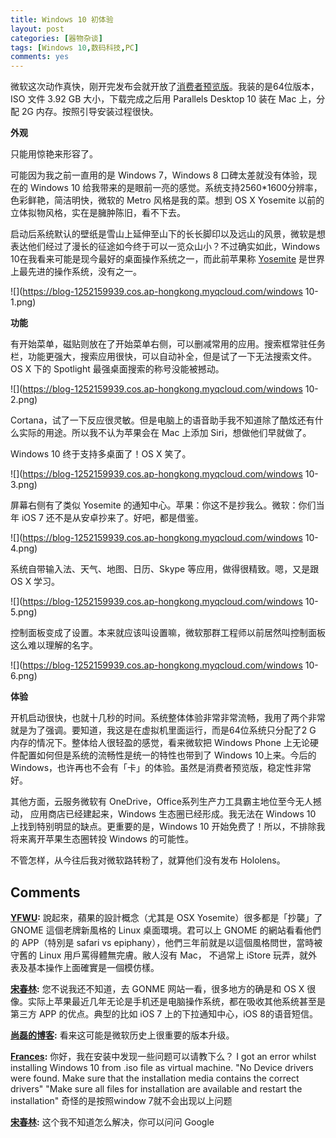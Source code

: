 ```yaml
---
title: Windows 10 初体验
layout: post
categories: [器物杂谈]
tags: [Windows 10,数码科技,PC]
comments: yes
---
```


微软这次动作真快，刚开完发布会就开放了[消费者预览版](http://windows.microsoft.com/zh-cn/windows/preview-iso)。我装的是64位版本，ISO 文件 3.92 GB 大小，下载完成之后用 Parallels Desktop 10 装在 Mac 上，分配 2G 内存。按照引导安装过程很快。 

**外观** 

只能用惊艳来形容了。 

可能因为我之前一直用的是 Windows 7，Windows 8 口碑太差就没有体验，现在的 Windows 10 给我带来的是眼前一亮的感觉。系统支持2560*1600分辨率，色彩鲜艳，简洁明快，微软的 Metro 风格是我的菜。想到 OS X Yosemite 以前的立体拟物风格，实在是臃肿陈旧，看不下去。 

启动后系统默认的壁纸是雪山上延伸至山下的长长脚印以及远山的风景，微软是想表达他们经过了漫长的征途如今终于可以一览众山小？不过确实如此，Windows 10在我看来可能是现今最好的桌面操作系统之一，而此前苹果称 [Yosemite](https://www.apple.com/osx/) 是世界上最先进的操作系统，没有之一。 

![](https://blog-1252159939.cos.ap-hongkong.myqcloud.com/windows 10-1.png) 

**功能** 

有开始菜单，磁贴则放在了开始菜单右侧，可以删减常用的应用。搜索框常驻任务栏，功能更强大，搜索应用很快，可以自动补全，但是试了一下无法搜索文件。OS X 下的 Spotlight 最强桌面搜索的称号没能被撼动。 

![](https://blog-1252159939.cos.ap-hongkong.myqcloud.com/windows 10-2.png) 

Cortana，试了一下反应很灵敏。但是电脑上的语音助手我不知道除了酷炫还有什么实际的用途。所以我不认为苹果会在 Mac 上添加 Siri，想做他们早就做了。 

Windows 10 终于支持多桌面了！OS X 笑了。 

![](https://blog-1252159939.cos.ap-hongkong.myqcloud.com/windows 10-3.png) 

屏幕右侧有了类似 Yosemite 的通知中心。苹果：你这不是抄我么。微软：你们当年 iOS 7 还不是从安卓抄来了。好吧，都是借鉴。 

![](https://blog-1252159939.cos.ap-hongkong.myqcloud.com/windows 10-4.png) 

系统自带输入法、天气、地图、日历、Skype 等应用，做得很精致。嗯，又是跟 OS X 学习。 

![](https://blog-1252159939.cos.ap-hongkong.myqcloud.com/windows 10-5.png) 

控制面板变成了设置。本来就应该叫设置嘛，微软那群工程师以前居然叫控制面板这么难以理解的名字。 

![](https://blog-1252159939.cos.ap-hongkong.myqcloud.com/windows 10-6.png) 

**体验** 

开机启动很快，也就十几秒的时间。系统整体体验非常非常流畅，我用了两个非常就是为了强调。要知道，我这是在虚拟机里面运行，而是64位系统只分配了2 G 内存的情况下。整体给人很轻盈的感觉，看来微软把 Windows Phone 上无论硬件配置如何但是系统的流畅性是统一的特性也带到了 Windows 10上来。今后的 Windows，也许再也不会有「卡」的体验。虽然是消费者预览版，稳定性非常好。 

其他方面，云服务微软有 OneDrive，Office系列生产力工具霸主地位至今无人撼动， 应用商店已经建起来，Windows 生态圈已经形成。我无法在 Windows 10 上找到特别明显的缺点。更重要的是，Windows 10 开始免费了！所以，不排除我将来离开苹果生态圈转投 Windows 的可能性。 

不管怎样，从今往后我对微软路转粉了，就算他们没有发布 Hololens。

## Comments

**[YFWU](#29769 "2015-01-27 21:01:39"):** 說起來，蘋果的設計概念（尤其是 OSX Yosemite）很多都是「抄襲」了 GNOME 這個老牌新風格的 Linux 桌面環境。君可以上 GNOME 的網站看看他們的 APP（特別是 safari vs epiphany），他們三年前就是以這個風格問世，當時被守舊的 Linux 用戶罵得體無完膚。敝人沒有 Mac， 不過常上 iStore 玩弄，就外表及基本操作上面確實是一個模仿樣。

**[宋春林](#29825 "2015-01-28 09:35:44"):** 您不说我还不知道，去 GONME 网站一看，很多地方的确是和 OS X 很像。实际上苹果最近几年无论是手机还是电脑操作系统，都在吸收其他系统甚至是第三方 APP 的优点。典型的比如 iOS 7 上的下拉通知中心，iOS 8的语音短信。

**[尚磊的博客](#30318 "2015-01-31 22:21:52"):** 看来这可能是微软历史上很重要的版本升级。

**[Frances](#31380 "2015-02-09 13:20:14"):** 你好，我在安装中发现一些问题可以请教下么？ I got an error whilst installing Windows 10 from .iso file as virtual machine. "No Device drivers were found. Make sure that the installation media contains the correct drivers" "Make sure all files for installation are available and restart the installation" 奇怪的是按照window 7就不会出现以上问题

**[宋春林](#31482 "2015-02-10 20:04:15"):** 这个我不知道怎么解决，你可以问问 Google

